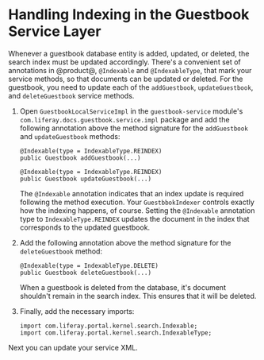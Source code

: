 # Handling Indexing in the Guestbook Service Layer [](id=handling-indexing-in-the-guestbook-service-layer)

Whenever a guestbook database entity is added, updated, or deleted, the search
index must be updated accordingly. There's a convenient set of annotations in
@product@, `@Indexable` and `@IndexableType`, that mark your service methods, so
that documents can be updated or deleted. For the guestbook, you need to update
each of the `addGuestbook`, `updateGuestbook`, and `deleteGuestbook` service
methods.

1.  Open `GuestbookLocalServiceImpl` in the `guestbook-service` module's 
    `com.liferay.docs.guestbook.service.impl` package and add the following 
    annotation above the method signature for the `addGuestbook` and 
    `updateGuestbook` methods:

        @Indexable(type = IndexableType.REINDEX)
        public Guestbook addGuestbook(...)

        @Indexable(type = IndexableType.REINDEX)
        public Guestbook updateGuestbook(...)

    The `@Indexable` annotation indicates that an index update is required
    following the method execution. Your `GuestbbokIndexer` controls exactly
    how the indexing happens, of course. Setting the `@Indexable` annotation
    type to `IndexableType.REINDEX` updates the document in the index that
    corresponds to the updated guestbook.

2.  Add the following annotation above the method signature for the 
    `deleteGuestbook` method:

        @Indexable(type = IndexableType.DELETE)
        public Guestbook deleteGuestbook(...)

    When a guestbook is deleted from the database, it's document shouldn't
    remain in the search index. This ensures that it will be deleted.

3.  Finally, add the necessary imports:

        import com.liferay.portal.kernel.search.Indexable;
        import com.liferay.portal.kernel.search.IndexableType;

Next you can update your service XML.
